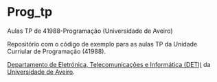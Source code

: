 # Prog_tp
Aulas TP de 41988-Programação (Universidade de Aveiro)

Repositório com o código de exemplo para as aulas TP da Unidade Curriular de Programação (41988).

[Departamento de Eletrónica, Telecomunicações e Informática (DETI)](https://www.ua.pt/deti) da [Universidade de Aveiro](https://www.ua.pt/).
